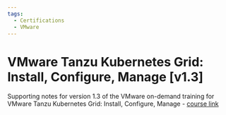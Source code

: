 ```yaml
---
tags:
  - Certifications
  - VMware
---
```


# VMware Tanzu Kubernetes Grid: Install, Configure, Manage [v1.3]

Supporting notes for version 1.3 of the VMware on-demand training for VMware Tanzu Kubernetes Grid: Install, Configure, Manage - [course link](https://mylearn.vmware.com/gw/learning/course/course-details/99654)
